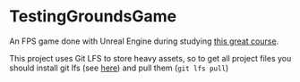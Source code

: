 # TestingGroundsGame
An FPS game done with Unreal Engine during studying [this great course](https://www.udemy.com/unrealcourse/).

This project uses Git LFS to store heavy assets, so to get all project files you should install git lfs (see [here](https://github.com/git-lfs/git-lfs/wiki/Installation))
and pull them (``` git lfs pull ```)
